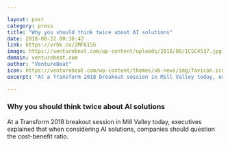 ```yaml
---

layout: post
category: press
title: "Why you should think twice about AI solutions"
date: 2018-08-22 00:36:42
link: https://vrhk.co/2MF615G
image: https://venturebeat.com/wp-content/uploads/2018/08/1CSC4537.jpg?fit=3305%2C1658&strip=all
domain: venturebeat.com
author: "VentureBeat"
icon: https://venturebeat.com/wp-content/themes/vb-news/img/favicon.ico
excerpt: "At a Transform 2018 breakout session in Mill Valley today, executives explained that when considering AI solutions, companies should question the cost-benefit ratio."

---
```


### Why you should think twice about AI solutions

At a Transform 2018 breakout session in Mill Valley today, executives explained that when considering AI solutions, companies should question the cost-benefit ratio.